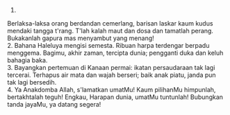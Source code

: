1.
Berlaksa-laksa orang berdandan cemerlang, barisan laskar
kaum kudus mendaki tangga t'rang. T'lah kalah maut dan dosa
dan tamatlah perang. Bukakanlah gapura mas menyambut yang menang!
<br>
2.
Bahana Haleluya mengisi semesta. Ribuan harpa terdengar berpadu
menggema. Bagimu, akhir zaman, tercipta dunia;
pengganti duka dan keluh bahagia baka.
<br>
3.
Bayangkan pertemuan di Kanaan permai: ikatan persaudaraan tak lagi
tercerai. Terhapus air mata dan wajah berseri; baik anak piatu, janda
pun tak lagi bersedih.
<br>
4.
Ya Anakdomba Allah, s'lamatkan umatMu! Kaum pilihanMu
himpunlah, bertakhtalah teguh! Engkau, Harapan dunia,
umatMu tuntunlah! Bubungkan tanda jayaMu, ya datang segera!